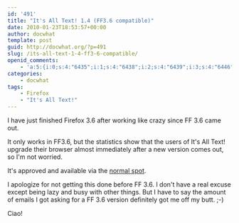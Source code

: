 ```yaml
---
id: '491'
title: "It's All Text! 1.4 (FF3.6 compatible)"
date: 2010-01-23T18:53:57+00:00
author: docwhat
template: post
guid: http://docwhat.org/?p=491
slug: /its-all-text-1-4-ff3-6-compatible/
openid_comments:
    - 'a:5:{i:0;s:4:"6435";i:1;s:4:"6438";i:2;s:4:"6439";i:3;s:4:"6446";i:4;s:4:"6447";}'
categories:
    - docwhat
tags:
    - Firefox
    - "It's All Text!"
---
```


I have just finished Firefox 3.6 after working like crazy since FF 3.6 came
out.

It only works in FF3.6, but the statistics show that the users of It's All
Text! upgrade their browser almost immediately after a new version comes out,
so I'm not worried.

It's approved and available via the
[normal spot](https://addons.mozilla.org/en-US/firefox/addon/4125).

I apologize for not getting this done before FF 3.6. I don't have a real
excuse except being lazy and busy with other things. But I have to say the
amount of emails I got asking for a FF 3.6 version definitely got me off my
butt. ;-)

Ciao!
